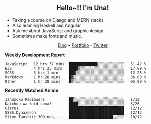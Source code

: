 <h2 align="center">
  Hello~!! I'm Una!
</h2>

- Taking a course on Django and MERN stacks
- Also learning Haskell and Angular
- Ask me about JavaScript and graphic design
- Sometimes make fonts and music.

<p align="center">
  <a href="https://anarchy.website/">Blog</a> &bull;
  <a href="https://una-ada.github.io/">Portfolio</a> &bull;
  <a href="https://twitter.com/unaxiii">Twitter</a>
</p>

**Weekly Development Report**

<!--START_SECTION:waka-->
```text
JavaScript   12 hrs 37 mins  █████████████░░░░░░░░░░░░   51.42 % 
EJS          4 hrs 23 mins   ████▒░░░░░░░░░░░░░░░░░░░░   17.89 % 
SCSS         3 hrs 1 min     ███░░░░░░░░░░░░░░░░░░░░░░   12.28 % 
Markdown     1 hr 28 mins    █▓░░░░░░░░░░░░░░░░░░░░░░░   06.03 % 
Other        1 hr 28 mins    █▒░░░░░░░░░░░░░░░░░░░░░░░   05.99 % 
```
<!--END_SECTION:waka-->

**Recently Watched Anime**

<!-- RECENT-ANIME:START -->

    Ishuzoku Reviewers           ██░░░░░░░░░░░░░░░░░░░░░░░   1/12
    Kaichou wa Maid-sama!        ████░░░░░░░░░░░░░░░░░░░░░   5/26
    Citrus                       █████████████████████████   12/12
    SSSS.Dynazenon               █████████████████████████   12/12
    Slime Taoshite 300-nen, ...  ████████████████████░░░░░   10/12
<!-- RECENT-ANIME:END -->
